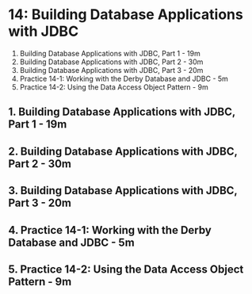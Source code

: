 # 14: Building Database Applications with JDBC

1. Building Database Applications with JDBC, Part 1 - 19m
2. Building Database Applications with JDBC, Part 2 - 30m
3. Building Database Applications with JDBC, Part 3 - 20m
4. Practice 14-1: Working with the Derby Database and JDBC - 5m
5. Practice 14-2: Using the Data Access Object Pattern - 9m

## 1. Building Database Applications with JDBC, Part 1 - 19m
## 2. Building Database Applications with JDBC, Part 2 - 30m
## 3. Building Database Applications with JDBC, Part 3 - 20m
## 4. Practice 14-1: Working with the Derby Database and JDBC - 5m
## 5. Practice 14-2: Using the Data Access Object Pattern - 9m
